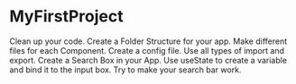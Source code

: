 # MyFirstProject
Clean up your code.
Create a Folder Structure for your app.
Make different files for each Component.
Create a config file.
Use all types of import and export.
Create a Search Box in your App.
Use useState to create a variable and bind it to the input box.
Try to make your search bar work.
